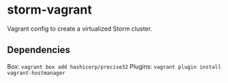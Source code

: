 # storm-vagrant

Vagrant config to create a virtualized Storm cluster.

## Dependencies

Box: `vagrant box add hashicorp/precise32`
Plugins: `vagrant plugin install vagrant-hostmanager`